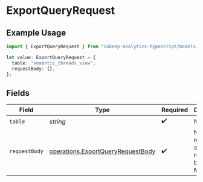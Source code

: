 # ExportQueryRequest

## Example Usage

```typescript
import { ExportQueryRequest } from "inkeep-analytics-typescript/models/operations";

let value: ExportQueryRequest = {
  table: "semantic_threads_view",
  requestBody: {},
};
```

## Fields

| Field                                                                                  | Type                                                                                   | Required                                                                               | Description                                                                            | Example                                                                                |
| -------------------------------------------------------------------------------------- | -------------------------------------------------------------------------------------- | -------------------------------------------------------------------------------------- | -------------------------------------------------------------------------------------- | -------------------------------------------------------------------------------------- |
| `table`                                                                                | *string*                                                                               | :heavy_check_mark:                                                                     | N/A                                                                                    | semantic_threads_view                                                                  |
| `requestBody`                                                                          | [operations.ExportQueryRequestBody](../../models/operations/exportqueryrequestbody.md) | :heavy_check_mark:                                                                     | Note: The maximum size of the request body is 2 MB.                                    |                                                                                        |